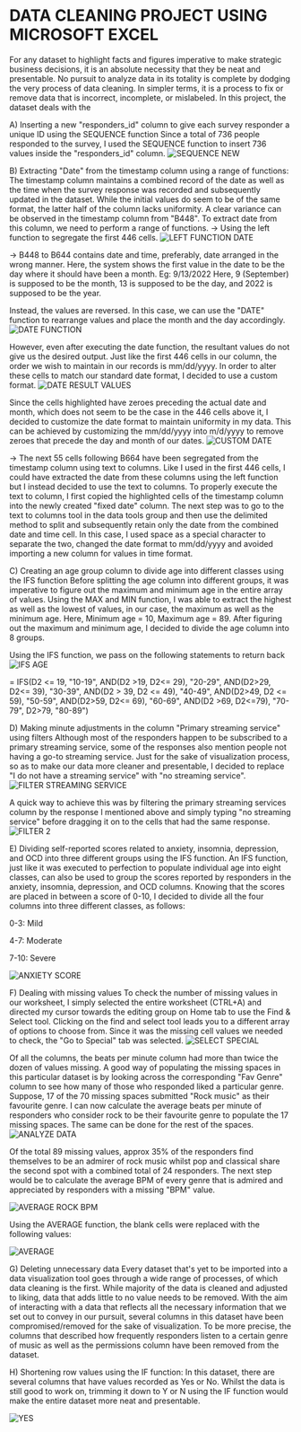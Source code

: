 # DATA CLEANING PROJECT USING MICROSOFT EXCEL
For any dataset to highlight facts and figures imperative to make strategic business decisions, it is an absolute necessity that they be neat and presentable.
No pursuit to analyze data in its totality is complete by dodging the very process of data cleaning. In simpler terms, it is a process to fix or remove data that is incorrect, incomplete, or mislabeled. In this project, the dataset deals with the 

A) Inserting a new "responders_id" column to give each survey responder a unique ID using the SEQUENCE function
Since a total of 736 people responded to the survey, I used the SEQUENCE function to insert 736 values inside the "responders_id" column. 
![SEQUENCE NEW](https://user-images.githubusercontent.com/123303003/215724296-6c07e84d-1ea6-4340-8a30-d32f3ebd5342.png)



B) Extracting "Date" from the timestamp column using a range of functions:
The timestamp column maintains a combined record of the date as well as the time when the survey response was recorded and subsequently updated in the dataset.
While the initial values do seem to be of the same format, the latter half of the column lacks uniformity. A clear variance can be observed in the timestamp column from "B448".
To extract date from this column, we need to perform a range of functions. 
-> Using the left function to segregate the first 446 cells. 
![LEFT FUNCTION DATE](https://user-images.githubusercontent.com/123303003/215719757-729e4b94-1a87-4942-9012-238ece6646a6.png)

-> B448 to B644 contains date and time, preferably, date arranged in the wrong manner. Here, the system shows the first value in the date to be the day where it should have been a month.
Eg: 9/13/2022
Here, 9 (September) is supposed to be the month, 
13 is supposed to be the day,
and 2022 is supposed to be the year. 

Instead, the values are reversed. In this case, we can use the "DATE" function to rearrange values and place the month and the day accordingly.
![DATE FUNCTION ](https://user-images.githubusercontent.com/123303003/215725781-5aaa974d-9399-4ec1-b2bc-0e030d505a31.png)


However, even after executing the date function, the resultant values do not give us the desired output.
Just like the first 446 cells in our column, the order we wish to maintain in our records is mm/dd/yyyy. In order to alter these cells to match our standard date format, I decided to use a custom format. 
![DATE RESULT VALUES](https://user-images.githubusercontent.com/123303003/215726310-98df5782-6460-494e-a759-08eed91ebfb1.png)

Since the cells highlighted have zeroes preceding the actual date and month, which does not seem to be the case in the 446 cells above it, I decided to customize the date format to maintain uniformity in my data.
This can be achieved by customizing the mm/dd/yyyy into m/d/yyyy to remove zeroes that precede the day and month of our dates. 
![CUSTOM DATE](https://user-images.githubusercontent.com/123303003/215726551-624f281a-6f56-4fa0-93b0-a4f1197d8659.png)


-> The next 55 cells following B664 have been segregated from the timestamp column using text to columns. 
Like I used in the first 446 cells, I could have extracted the date from these columns using the left function but I instead decided to use the text to columns. 
To properly execute the text to column, I first copied the highlighted cells of the timestamp column into the newly created "fixed date" column. 
The next step was to go to the text to columns tool in the data tools group and then use the delimited method to split and subsequently retain only the date from the combined date and time cell.
In this case, I used space as a special character to separate the two, changed the date format to mm/dd/yyyy and avoided importing a new column for values in time format. 



C) Creating an age group column to divide age into different classes using the IFS function
Before splitting the age column into different groups, it was imperative to figure out the maximum and minimum age in the entire array of values. 
Using the MAX and MIN function, I was able to extract the highest as well as the lowest of values, in our case, the maximum as well as the minimum age. 
Here, Minimum age = 10, Maximum age = 89.
After figuring out the maximum and minimum age, I decided to divide the age column into 8 groups.

Using the IFS function, we pass on the following statements to return back
![IFS AGE](https://user-images.githubusercontent.com/123303003/215728656-4f7fd0cc-9d00-4586-834e-722f33473368.png)


= IFS(D2 <= 19, "10-19", AND(D2 >19, D2<= 29), "20-29", AND(D2>29, D2<= 39), "30-39", AND(D2 > 39, D2 <= 49), "40-49", AND(D2>49, D2 <= 59), "50-59", AND(D2>59, D2<= 69), "60-69", AND(D2 >69, D2<=79), "70-79", D2>79, "80-89")


D) Making minute adjustments in the column "Primary streaming service" using filters
Although most of the responders happen to be subscribed to a primary streaming service, some of the responses also mention people not having a go-to streaming service. 
Just for the sake of visualization process, so as to make our data more cleaner and presentable, I decided to replace "I do not have a streaming service" with "no streaming service".
![FILTER STREAMING SERVICE](https://user-images.githubusercontent.com/123303003/215729971-840a19ac-3266-4f18-b478-3e3946328455.png)

A quick way to achieve this was by filtering the primary streaming services column by the response I mentioned above and simply typing "no streaming service" before dragging it on to the cells that had the same response. 
![FILTER 2](https://user-images.githubusercontent.com/123303003/215730125-0c28a453-5f73-41a2-8217-9cc7e3445aee.png)

E) Dividing self-reported scores related to anxiety, insomnia, depression, and OCD into three different groups using the IFS function.
An IFS function, just like it was executed to perfection to populate individual age into eight classes, can also be used to group the scores reported by responders in the anxiety, insomnia, depression, and OCD columns.
Knowing that the scores are placed in between a score of 0-10, I decided to divide all the four columns into three different classes, as follows:


0-3: Mild

4-7: Moderate

7-10: Severe

![ANXIETY SCORE](https://user-images.githubusercontent.com/123303003/215730636-46792173-9a4f-44c7-a0c3-8193f9e01523.png)

F) Dealing with missing values
To check the number of missing values in our worksheet, I simply selected the entire worksheet (CTRL+A) and directed my cursor towards the editing group on Home tab to use the Find & Select tool.
Clicking on the find and select tool leads you to a different array of options to choose from. Since it was the missing cell values we needed to check, the "Go to Special" tab was selected. 
![SELECT SPECIAL](https://user-images.githubusercontent.com/123303003/215731479-380e811d-7006-43c1-94af-fb929d27c556.png)


Of all the columns, the beats per minute column had more than twice the dozen of values missing. A good way of populating the missing spaces in this particular dataset is by looking across the corresponding "Fav Genre" column to see how many of those who responded liked a particular genre.
Suppose, 17 of the 70 missing spaces submitted "Rock music" as their favourite genre. I can now calculate the average beats per minute of responders who consider rock to be their favourite genre to populate the 17 missing spaces.
The same can be done for the rest of the spaces. 
![ANALYZE DATA](https://user-images.githubusercontent.com/123303003/215732167-c5c2a2b9-de9b-4982-8d5a-8a73e8c84a5d.png)


Of the total 89 missing values, approx 35% of the responders find themselves to be an admirer of rock music whilst pop and classical share the second spot with a combined total of 24 responders.
The next step would be to calculate the average BPM of every genre that is admired and appreciated by responders with a missing "BPM" value. 

![AVERAGE ROCK BPM](https://user-images.githubusercontent.com/123303003/215735085-3f55ffc3-6b74-4030-bc55-0379621dab81.png)


Using the AVERAGE function, the blank cells were replaced with the following values:

![AVERAGE](https://user-images.githubusercontent.com/123303003/215736898-5abbeb28-ff38-4533-b71c-7564505ec98f.png)

G) Deleting unnecessary data
Every dataset that's yet to be imported into a data visualization tool goes through a wide range of processes, of which data cleaning is the first. While majority of the data is cleaned 
and adjusted to liking, data that adds little to no value needs to be removed. 
With the aim of interacting with a data that reflects all the necessary information that we set out to convey in our pursuit, several columns in this dataset have been compromised/removed for the sake of visualization.
To be more precise, the columns that described how frequently responders listen to a certain genre of music as well as the permissions column have been removed from the dataset. 


H) Shortening row values using the IF function:
In this dataset, there are several columns that have values recorded as Yes or No. 
Whilst the data is still good to work on, trimming it down to Y or N using the IF function would make the entire dataset more neat and presentable.

![YES](https://user-images.githubusercontent.com/123303003/215737633-1809b28e-3e38-47b8-ba42-c8a4703d0362.png)




